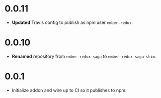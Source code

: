 # 0.0.11

* **Updated** Travis config to publish as npm user `ember-redux`.


# 0.0.10

* **Renamed** repository from `ember-redux-saga` to `ember-redux-saga-shim`.


# 0.0.1

* Initialize addon and wire up to CI so it publishes to npm.


